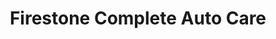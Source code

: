 ---
title: "Firestone Complete Auto Care"
url: /homer-glen/firestone-complete-auto-care/
shop: Autowerkstatt
---